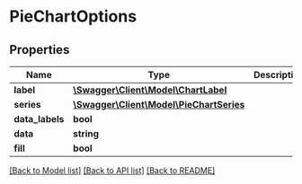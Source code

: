 # PieChartOptions

## Properties
Name | Type | Description | Notes
------------ | ------------- | ------------- | -------------
**label** | [**\Swagger\Client\Model\ChartLabel**](ChartLabel.md) |  | 
**series** | [**\Swagger\Client\Model\PieChartSeries**](PieChartSeries.md) |  | 
**data_labels** | **bool** |  | [optional] 
**data** | **string** |  | 
**fill** | **bool** |  | 

[[Back to Model list]](../README.md#documentation-for-models) [[Back to API list]](../README.md#documentation-for-api-endpoints) [[Back to README]](../README.md)


